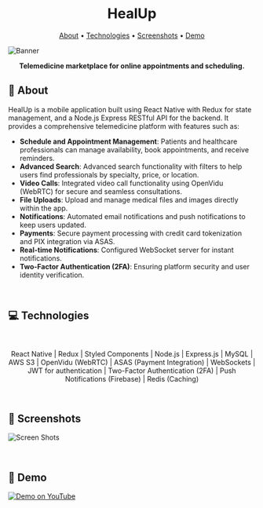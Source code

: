 <h1 align="center" style="font-weight: bold;">HealUp</h1>

<p align="center">
 <a href="#about">About</a> • 
 <a href="#tech">Technologies</a> • 
 <a href="#screenshots">Screenshots</a> • 
 <a href="#demo">Demo</a>
</p>

![Banner](https://github.com/felipebpassos/HealupPublic/blob/main/cover.png?raw=true)

<p align="center">
    <b>Telemedicine marketplace for online appointments and scheduling.</b>
</p>

<h2 id="about">📝 About</h2>

HealUp is a mobile application built using React Native with Redux for state management, and a Node.js Express RESTful API for the backend. It provides a comprehensive telemedicine platform with features such as:

- **Schedule and Appointment Management**: Patients and healthcare professionals can manage availability, book appointments, and receive reminders.
- **Advanced Search**: Advanced search functionality with filters to help users find professionals by specialty, price, or location.
- **Video Calls**: Integrated video call functionality using OpenVidu (WebRTC) for secure and seamless consultations.
- **File Uploads**: Upload and manage medical files and images directly within the app.
- **Notifications**: Automated email notifications and push notifications to keep users updated.
- **Payments**: Secure payment processing with credit card tokenization and PIX integration via ASAS.
- **Real-time Notifications**: Configured WebSocket server for instant notifications.
- **Two-Factor Authentication (2FA)**: Ensuring platform security and user identity verification.

<br>

<h2 id="tech">💻 Technologies</h2>

<br>

<p align="center">
  React Native | Redux | Styled Components | Node.js | Express.js | MySQL | AWS S3 | OpenVidu (WebRTC) | ASAS (Payment Integration) | WebSockets | JWT for authentication | Two-Factor Authentication (2FA) | Push Notifications (Firebase) | Redis (Caching)
</p>

<br>

<h2 id="screenshots">📱 Screenshots</h2>

![Screen Shots](https://github.com/felipebpassos/HealupPublic/blob/main/healup-screenshots.png?raw=true)

<br>

<h2 id="demo">🚀 Demo</h2>

[![Demo on YouTube](https://img.shields.io/badge/YouTube-Demo-red?style=for-the-badge&logo=youtube)](https://youtu.be/JqQV9JfI3sA)
